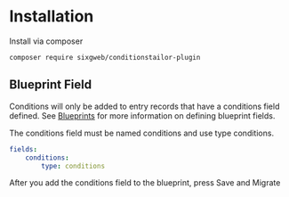 # Installation
Install via composer
```
composer require sixgweb/conditionstailor-plugin
```

## Blueprint Field
Conditions will only be added to entry records that have a conditions field defined.  See [Blueprints](https://docs.octobercms.com/3.x/cms/tailor/blueprints.html) for more information on defining blueprint fields.

The conditions field must be named conditions and use type conditions.

``` YAML
fields:
    conditions:
        type: conditions

```

After you add the conditions field to the blueprint, press Save and Migrate